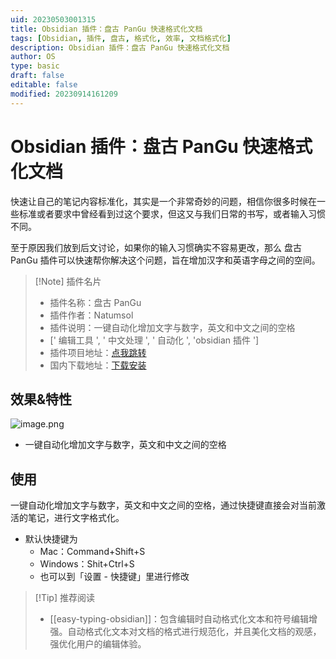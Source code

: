 ```yaml
---
uid: 20230503001315
title: Obsidian 插件：盘古 PanGu 快速格式化文档
tags: [Obsidian, 插件, 盘古, 格式化, 效率, 文档格式化]
description: Obsidian 插件：盘古 PanGu 快速格式化文档
author: OS
type: basic
draft: false
editable: false
modified: 20230914161209
---
```


# Obsidian 插件：盘古 PanGu 快速格式化文档

快速让自己的笔记内容标准化，其实是一个非常奇妙的问题，相信你很多时候在一些标准或者要求中曾经看到过这个要求，但这又与我们日常的书写，或者输入习惯不同。

至于原因我们放到后文讨论，如果你的输入习惯确实不容易更改，那么 盘古 PanGu 插件可以快速帮你解决这个问题，旨在增加汉字和英语字母之间的空间。

> [!Note] 插件名片
>
> - 插件名称：盘古 PanGu
> - 插件作者：Natumsol
> - 插件说明：一键自动化增加文字与数字，英文和中文之间的空格
> - [' 编辑工具 ', ' 中文处理 ', ' 自动化 ', 'obsidian 插件 ']
> - 插件项目地址：[点我跳转](https://github.com/Natumsol/obsidian-pangu)
> - 国内下载地址：[下载安装](https://pkmer.cn/products/plugin/pluginMarket/?obsidian-pangu)

## 效果&特性

![image.png](https://cdn.pkmer.cn/images/20230503003427.png!pkmer)

- 一键自动化增加文字与数字，英文和中文之间的空格

## 使用

一键自动化增加文字与数字，英文和中文之间的空格，通过快捷键直接会对当前激活的笔记，进行文字格式化。

- 默认快捷键为
	- Mac：Command+Shift+S
	- Windows：Shit+Ctrl+S
	- 也可以到「设置 - 快捷键」里进行修改

> [!Tip] 推荐阅读
> - [[easy-typing-obsidian]]：包含编辑时自动格式化文本和符号编辑增强。自动格式化文本对文档的格式进行规范化，并且美化文档的观感，强优化用户的编辑体验。
